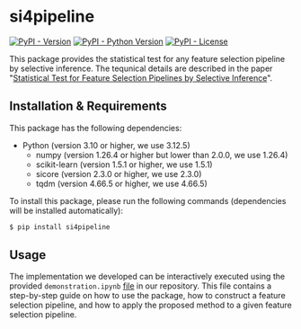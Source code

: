 # si4pipeline

[![PyPI - Version](https://img.shields.io/pypi/v/si4pipeline)](https://pypi.org/project/si4pipeline/)
[![PyPI - Python Version](https://img.shields.io/pypi/pyversions/si4pipeline)](https://pypi.org/project/si4pipeline/)
[![PyPI - License](https://img.shields.io/pypi/l/si4pipeline)](https://opensource.org/license/MIT)

This package provides the statistical test for any feature selection pipeline by selective inference.
The tequnical details are described in the paper "[Statistical Test for Feature Selection Pipelines by Selective Inference](https://arxiv.org/abs/2406.18902)".

## Installation & Requirements
This package has the following dependencies:
- Python (version 3.10 or higher, we use 3.12.5)
    - numpy (version 1.26.4 or higher but lower than 2.0.0, we use 1.26.4)
    - scikit-learn (version 1.5.1 or higher, we use 1.5.1)
    - sicore (version 2.3.0 or higher, we use 2.3.0)
    - tqdm (version 4.66.5 or higher, we use 4.66.5)

To install this package, please run the following commands (dependencies will be installed automatically):
```bash
$ pip install si4pipeline
```

## Usage
The implementation we developed can be interactively executed using the provided `demonstration.ipynb` [file](https://github.com/Takeuchi-Lab-SI-Group/si4pipeline/blob/main/demonstration.ipynb) in our repository.
This file contains a step-by-step guide on how to use the package, how to construct a feature selection pipeline, and how to apply the proposed method to a given feature selection pipeline.
